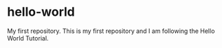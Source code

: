 # hello-world
My first repository.
This is my first repository and I am following the Hello World Tutorial.
